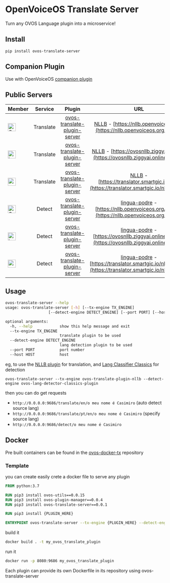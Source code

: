 # OpenVoiceOS Translate Server

Turn any OVOS Language plugin into a microservice!

## Install

`pip install ovos-translate-server`

## Companion Plugin

Use with OpenVoiceOS [companion plugin](https://github.com/OpenVoiceOS/ovos-translate-server-plugin)

## Public Servers

| Member                                                                                                                                                          |  Service  |                                           Plugin                                            |                                                                          URL                                                                           |
|-----------------------------------------------------------------------------------------------------------------------------------------------------------------|:---------:|:-------------------------------------------------------------------------------------------:|:------------------------------------------------------------------------------------------------------------------------------------------------------:|
| <div><a href="https://github.com/OpenVoiceOS"><img src="https://avatars.githubusercontent.com/u/72275918?&v=4" alt="OVOS" width="25" height="25"></a></div>     | Translate | [ovos-translate-plugin-server](https://github.com/OpenVoiceOS/ovos-translate-server-plugin) |        [NLLB](https://github.com/OpenVoiceOS/ovos-translate-plugin-nllb) - [https://nllb.openvoiceos.org](https://nllb.openvoiceos.org/status)         |
| <div><a href="https://github.com/builderjer"><img src="https://avatars.githubusercontent.com/u/34875857?v=4" alt="builderjer" width="25" height="25"></a></div> | Translate | [ovos-translate-plugin-server](https://github.com/OpenVoiceOS/ovos-translate-server-plugin) |     [NLLB](https://github.com/OpenVoiceOS/ovos-translate-plugin-nllb) - [https://ovosnllb.ziggyai.online](https://ovosnllb.ziggyai.online/status)      |
| <div><a href="https://github.com/goldyfruit"><img src="https://avatars.githubusercontent.com/u/614115?v=4" alt="goldyfruit" width="25" height="25"></a></div>   | Translate | [ovos-translate-plugin-server](https://github.com/OpenVoiceOS/ovos-translate-server-plugin) | [NLLB](https://github.com/OpenVoiceOS/ovos-translate-plugin-nllb) - [https://translator.smartgic.io/nllb](https://translator.smartgic.io/nllb/status)  |
| <div><a href="https://github.com/OpenVoiceOS"><img src="https://avatars.githubusercontent.com/u/72275918?&v=4" alt="OVOS" width="25" height="25"></a></div>     |  Detect   | [ovos-translate-plugin-server](https://github.com/OpenVoiceOS/ovos-translate-server-plugin) |        [lingua-podre](https://github.com/OpenVoiceOS/lingua-podre) - [https://nllb.openvoiceos.org/detect](https://nllb.openvoiceos.org/status)        |
| <div><a href="https://github.com/builderjer"><img src="https://avatars.githubusercontent.com/u/34875857?v=4" alt="builderjer" width="25" height="25"></a></div> |  Detect   | [ovos-translate-plugin-server](https://github.com/OpenVoiceOS/ovos-translate-server-plugin) |     [lingua-podre](https://github.com/OpenVoiceOS/lingua-podre) - [https://ovosnllb.ziggyai.online/detect](https://ovosnllb.ziggyai.online/status)     |
| <div><a href="https://github.com/goldyfruit"><img src="https://avatars.githubusercontent.com/u/614115?v=4" alt="goldyfruit" width="25" height="25"></a></div>   |  Detect   | [ovos-translate-plugin-server](https://github.com/OpenVoiceOS/ovos-translate-server-plugin) | [lingua-podre](https://github.com/OpenVoiceOS/lingua-podre) - [https://translator.smartgic.io/nllb/detect](https://translator.smartgic.io/nllb/status) |

## Usage

```bash
ovos-translate-server --help
usage: ovos-translate-server [-h] [--tx-engine TX_ENGINE]
                   [--detect-engine DETECT_ENGINE] [--port PORT] [--host HOST]

optional arguments:
  -h, --help            show this help message and exit
  --tx-engine TX_ENGINE
                        translate plugin to be used
  --detect-engine DETECT_ENGINE
                        lang detection plugin to be used
  --port PORT           port number
  --host HOST           host

```

eg, to use the [NLLB plugin](https://github.com/OpenVoiceOS/ovos-translate-plugin-nllb) for translation,
and [Lang Classifier Classics](https://github.com/OpenVoiceOS/ovos-lang-detector-classics-plugin) for detection

`ovos-translate-server --tx-engine ovos-translate-plugin-nllb --detect-engine ovos-lang-detector-classics-plugin`

then you can do get requests

- `http://0.0.0.0:9686/translate/en/o meu nome é Casimiro` (auto detect source lang)
- `http://0.0.0.0:9686/translate/pt/en/o meu nome é Casimiro`  (specify source lang)
- `http://0.0.0.0:9686/detect/o meu nome é Casimiro`

## Docker

Pre built containers can be found in the [ovos-docker-tx](https://github.com/OpenVoiceOS/ovos-docker-tx) repository

### Template

you can create easily crete a docker file to serve any plugin

```dockerfile
FROM python:3.7

RUN pip3 install ovos-utils==0.0.15
RUN pip3 install ovos-plugin-manager==0.0.4
RUN pip3 install ovos-translate-server==0.0.1

RUN pip3 install {PLUGIN_HERE}

ENTRYPOINT ovos-translate-server --tx-engine {PLUGIN_HERE} --detect-engine {PLUGIN_HERE}
```

build it

```bash
docker build . -t my_ovos_translate_plugin
```

run it

```bash
docker run -p 8080:9686 my_ovos_translate_plugin
```

Each plugin can provide its own Dockerfile in its repository using ovos-translate-server